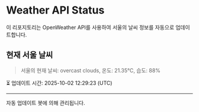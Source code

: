 
# Weather API Status

이 리포지토리는 OpenWeather API를 사용하여 서울의 날씨 정보를 자동으로 업데이트합니다.

## 현재 서울 날씨
> 서울의 현재 날씨: overcast clouds, 온도: 21.35°C, 습도: 88%

⏳ 업데이트 시간: 2025-10-02 12:29:23 (UTC)

---
자동 업데이트 봇에 의해 관리됩니다.
